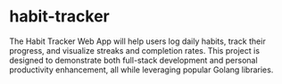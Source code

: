 # habit-tracker
The Habit Tracker Web App will help users log daily habits, track their progress, and visualize streaks and completion rates. This project is designed to demonstrate both full-stack development and personal productivity enhancement, all while leveraging popular Golang libraries.
